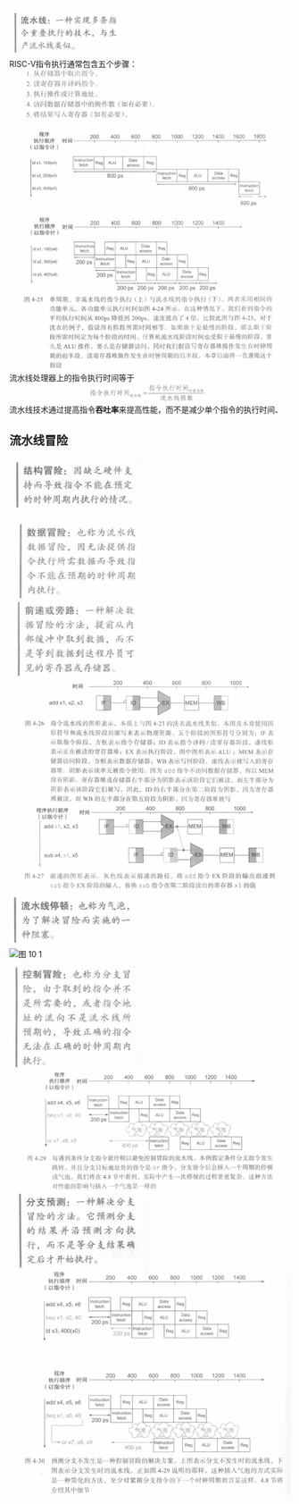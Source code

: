 ![图 1](../../images/1e80d1d8f98da759c92fb0828425304c4daafc4eecdae1d6c0271f0073689947.png)  
RISC-V指令执行通常包含五个步骤：
![图 2](../../images/5fe3d4c97e690d9f18276e4ed6167e8486dc52daaa83e4326adb5f55f607097a.png)  

![图 3](../../images/1dc4e3e8566bcc9c67e34632787088de5acb49ebbca30f59ef999f3bc6a7939d.png)  
流水线处理器上的指令执行时间等于
![图 4](../../images/0d0ffb1caf964b5ed9fa58f0708585d631ad56fa003a00db4751a56d041f494e.png)  
流水线技术通过提高指令**吞吐率**来提高性能，而不是减少单个指令的执行时间、
## 流水线冒险
![图 5](../../images/4887e9e81b49c82dd61479012c1b678ac131355a647e7c063a7e111307c8a8b7.png)  

![图 6](../../images/424554f89219bff4368b76b4006cb65526ce1e16e117d382888f510603a8f006.png)  
![图 7](../../images/4a9eb851f6d78a47c7cdc1cb50273526a0c1084f96b19f24b2981d8385e37ed4.png)  
![图 8](../../images/a9ada22c329ded4ed3f70c9495f8ce42132390691cf95ef677247e9650109f56.png)  
![图 9](../../images/ecec5b19031488694a9e6e9262e4787966916b345e0adb5eccc116656e424aaf.png)  
![图 10](../../images/c0a19986cfbab7ed4d9729018f47399eddfc41a57c00383a280c4456a3369ad0.png)  
![![图 10](../../images/c0a19986cfbab7ed4d9729018f47399eddfc41a57c00383a280c4456a3369ad0.png)  
 1](../../images/9d28c7bd0c125627fb5b97efcd5d470e2f0a86e56a6e978c2da7851f4c46229d.png)  

![图 12](../../images/292e348118f458a01b005484346b4e9b248d59c907d96bb05f4d7c99a8591d2f.png)  
![图 13](../../images/869dedbaa8bde43ab49b5c2898da1fece2846403a052da961c380164f488254e.png)  
![图 14](../../images/b92f5c3d3f07e8e6aa9bfea7486742eb971233a94483f7beaf6b74ee353baf5b.png)  
![图 15](../../images/e187986b5ac05c590941b1f2fe80b98875670d4267a063f66df72f9bc6205cff.png)  

